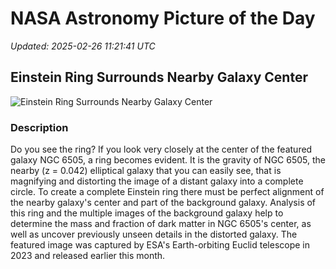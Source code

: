 # NASA Astronomy Picture of the Day

_Updated: 2025-02-26 11:21:41 UTC_

## Einstein Ring Surrounds Nearby Galaxy Center

![Einstein Ring Surrounds Nearby Galaxy Center](https://apod.nasa.gov/apod/image/2502/ClusterRing_Euclid_960.jpg)

### Description

Do you see the ring?  If you look very closely at the center of the featured galaxy NGC 6505, a ring becomes evident. It is the gravity of NGC 6505, the nearby (z = 0.042) elliptical galaxy that you can easily see, that is magnifying and distorting the image of a distant galaxy into a complete circle. To create a complete Einstein ring there must be perfect alignment of the nearby galaxy's center and part of the background galaxy. Analysis of this ring and the multiple images of the background galaxy help to determine the mass and fraction of dark matter in NGC 6505's center, as well as uncover previously unseen details in the distorted galaxy.  The featured image was captured by ESA's Earth-orbiting Euclid telescope in 2023 and released earlier this month.
